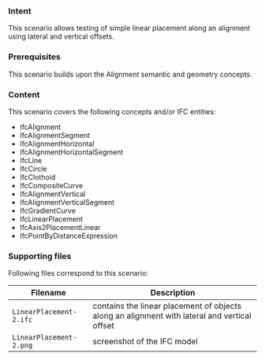 ### Intent

This scenario allows testing of simple linear placement along an alignment using lateral and vertical offsets.

### Prerequisites

This scenario builds upon the Alignment semantic and geometry concepts. 

### Content

This scenario covers the following concepts and/or IFC entities:

- IfcAlignment
- IfcAlignmentSegment
- IfcAlignmentHorizontal
- IfcAlignmentHorizontalSegment
- IfcLine
- IfcCircle
- IfcClothoid
- IfcCompositeCurve
- IfcAlignmentVertical
- IfcAlignmentVerticalSegment
- IfcGradientCurve
- IfcLinearPlacement
- IfcAxis2PlacementLinear
- IfcPointByDistanceExpression


### Supporting files

Following files correspond to this scenario:

| Filename                          | Description                                 |
|-----------------------------------|---------------------------------------------|
| `LinearPlacement-2.ifc`              | contains the linear placement of objects along an alignment with lateral and vertical offset|
| `LinearPlacement-2.png`              | screenshot of the IFC model |
